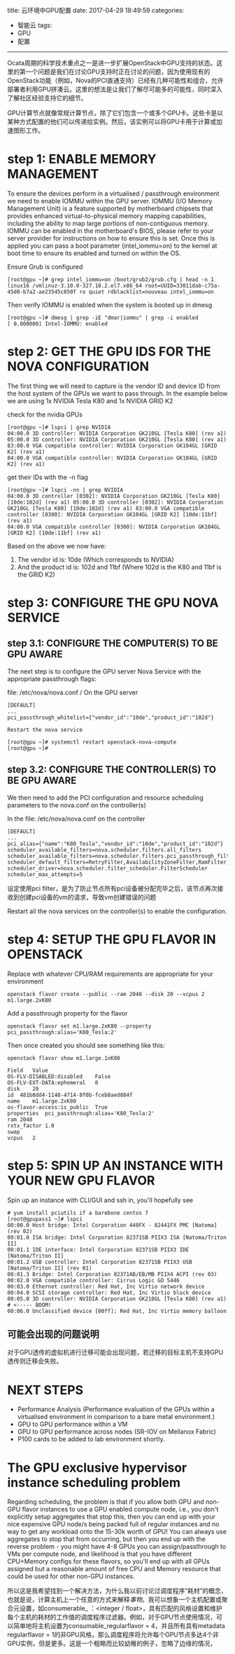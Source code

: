 title: 云环境中GPU配置
date: 2017-04-29 18:49:59
categories:
- 智能云
tags:
- GPU
- 配置
---
Ocata周期的科学技术重点之一是进一步扩展OpenStack中GPU支持的状态。这里的第一个问题是我们在讨论GPU支持时正在讨论的问题，因为使用现有的OpenStack功能（例如，Nova的PCI直通支持）已经有几种可能性和组合，允许部署者利用GPU拼凑云。这里的想法是让我们了解尽可能多的可能性，同时深入了解社区经验支持它的细节。

GPU计算节点就像常规计算节点，除了它们包含一个或多个GPU卡。这些卡是以某种方式配置的他们可以传递给实例。然后，该实例可以将GPU卡用于计算或加速图形工作。

# step 1: ENABLE MEMORY MANAGEMENT

To ensure the devices perform in a virtualised / passthrough environment we need to enable IOMMU within the GPU server. IOMMU (I/O Memory Management Unit) is a feature supported by motherboard chipsets that provides enhanced virtual-to-physical memory mapping capabilities, including the ability to map large portions of non-contiguous memory. IOMMU can be enabled in the motherboard's BIOS, please refer to your server provider for instructions on how to ensure this is set. Once this is applied you can pass a boot parameter (intel_iommu=on) to the kernel at boot time to ensure its enabled and turned on within the OS.
 
Ensure Grub is configured

    [root@gpu ~]# grep intel_iommu=on /boot/grub2/grub.cfg | head -n 1
    linux16 /vmlinuz-3.10.0-327.18.2.el7.x86_64 root=UUID=33011dab-c75a-45d0-b7a2-ae23545c850f ro quiet rdblacklist=nouveau intel_iommu=on
 
Then verify IOMMU is enabled when the system is booted up in dmesg
 
    [root@gpu ~]# dmesg | grep -iE "dmar|iommu" | grep -i enabled 
    [ 0.000000] Intel-IOMMU: enabled 

# step 2: GET THE GPU IDS FOR THE NOVA CONFIGURATION

The first thing we will need to capture is the vendor ID and device ID from the host system of the GPUs we want to pass through. In the example below we are using 1x NVIDIA Tesla K80 and 1x NVIDIA GRID K2
 
check for the nvidia GPUs 

    [root@gpu ~]# lspci | grep NVIDIA 
    04:00.0 3D controller: NVIDIA Corporation GK210GL [Tesla K80] (rev a1) 
    05:00.0 3D controller: NVIDIA Corporation GK210GL [Tesla K80] (rev a1) 
    83:00.0 VGA compatible controller: NVIDIA Corporation GK104GL [GRID K2] (rev a1) 
    84:00.0 VGA compatible controller: NVIDIA Corporation GK104GL [GRID K2] (rev a1) 

get their IDs with the -n flag 

    [root@gpu ~]# lspci -nn | grep NVIDIA 
    04:00.0 3D controller [0302]: NVIDIA Corporation GK210GL [Tesla K80] [10de:102d] (rev a1) 05:00.0 3D controller [0302]: NVIDIA Corporation GK210GL [Tesla K80] [10de:102d] (rev a1) 83:00.0 VGA compatible controller [0300]: NVIDIA Corporation GK104GL [GRID K2] [10de:11bf] (rev a1) 
    84:00.0 VGA compatible controller [0300]: NVIDIA Corporation GK104GL [GRID K2] [10de:11bf] (rev a1) 
 
Based on the above we now have:
1) The vendor id is: 10de (Which corresponds to NVIDIA)
2) And the product id is: 102d and 11bf (Where 102d is the K80 and 11bf is the GRID K2)

# step 3: CONFIGURE THE GPU NOVA SERVICE

## step 3.1: CONFIGURE THE COMPUTER(S) TO BE GPU AWARE

The next step is to configure the GPU server Nova Service with the appropriate passthrough flags:
 
file: /etc/nova/nova.conf / On the GPU server 

    [DEFAULT] 
    ... 
    pci_passthrough_whitelist={"vendor_id":"10de","product_id":"102d"}
     
    Restart the nova service
     
    [root@gpu ~]# systemctl restart openstack-nova-compute 
    [root@gpu ~]#
 
## step 3.2: CONFIGURE THE CONTROLLER(S) TO BE GPU AWARE

We then need to add the PCI configuration and resource scheduling parameters to the nova.conf on the controller(s)
 
In the file: /etc/nova/nova.conf on the controller

    [DEFAULT]
    ... 
    pci_alias={"name":"K80_Tesla","vendor_id":"10de","product_id":"102d"} 
    scheduler_available_filters=nova.scheduler.filters.all_filters 
    scheduler_available_filters=nova.scheduler.filters.pci_passthrough_filter.PciPassthroughFilter 
    scheduler_default_filters=RetryFilter,AvailabilityZoneFilter,RamFilter,ComputeFilter,ComputeCapabilitiesFilter,ImagePropertiesFilter,ServerGroupAntiAffinityFilter,ServerGroupAffinityFilter,PciPassthroughFilter 
    scheduler_driver=nova.scheduler.filter_scheduler.FilterScheduler scheduler_max_attempts=5 

设定使用pci filter，是为了防止节点所有pci设备被分配完毕之后，该节点再次接收到创建pci设备的vm的请求，导致vm创建错误的问题

Restart all the nova services on the controller(s) to enable the configuration.

# step 4: SETUP THE GPU FLAVOR IN OPENSTACK

Replace with whatever CPU/RAM requirements are appropriate for your environment

    openstack flavor create --public --ram 2048 --disk 20 --vcpus 2 m1.large.2xK80 

Add a passthrough property for the flavor 

    openstack flavor set m1.large.2xK80 --property pci_passthrough:alias='K80_Tesla:2' 

Then once created you should see something like this: 

    openstack flavor show m1.large.1xK80   

    Field   Value
    OS-FLV-DISABLED:disabled    False
    OS-FLV-EXT-DATA:ephemeral   0
    disk    20
    id  481b0dd4-1148-4714-8f0b-fceb8aed884f
    name    m1.large.2xK80
    os-flavor-access:is_public  True
    properties  pci_passthrough:alias='K80_Tesla:2'
    ram 2048
    rxtx_factor 1.0
    swap     
    vcpus   2



# step 5: SPIN UP AN INSTANCE WITH YOUR NEW GPU FLAVOR

Spin up an instance with CLI/GUI and ssh in, you'll hopefully see
 
    # yum install pciutils if a barebone centos 7 
    [root@gpupass1 ~]# lspci 
    00:00.0 Host bridge: Intel Corporation 440FX - 82441FX PMC [Natoma] (rev 02) 
    00:01.0 ISA bridge: Intel Corporation 82371SB PIIX3 ISA [Natoma/Triton II] 
    00:01.1 IDE interface: Intel Corporation 82371SB PIIX3 IDE [Natoma/Triton II] 
    00:01.2 USB controller: Intel Corporation 82371SB PIIX3 USB [Natoma/Triton II] (rev 01) 
    00:01.3 Bridge: Intel Corporation 82371AB/EB/MB PIIX4 ACPI (rev 03) 
    00:02.0 VGA compatible controller: Cirrus Logic GD 5446 
    00:03.0 Ethernet controller: Red Hat, Inc Virtio network device 
    00:04.0 SCSI storage controller: Red Hat, Inc Virtio block device 
    00:05.0 3D controller: NVIDIA Corporation GK210GL [Tesla K80] (rev a1) # <----- BOOM! 
    00:06.0 Unclassified device [00ff]: Red Hat, Inc Virtio memory balloon 



## 可能会出现的问题说明

对于GPU透传的虚拟机进行迁移可能会出现问题，若迁移的目标主机不支持GPU透传则迁移会失败。



# NEXT STEPS

* Performance Analysis (Performance evaluation of the GPUs within a virtualised environment in comparison to a bare metal environment.)
* GPU to GPU performance within a VM
* GPU to GPU performance across nodes (SR-IOV on Mellanox Fabric)
* P100 cards to be added to lab environment shortly.



# The GPU exclusive hypervisor instance scheduling problem

Regarding scheduling, the problem is that if you allow both GPU and non-GPU flavor instances to use a GPU enabled compute node, i.e., you don't explicitly setup aggregates that stop this, then you can end up
with your nice expensive GPU node/s being packed full of regular instances and no way to get any workload onto the 15-30k worth of GPU! You can always use aggregates to stop that from occurring, but then you end up with the reverse problem - you might have 4-8 GPUs you can assign/passthrough to VMs per compute node, and likelihood is that you have different CPU+Memory configs for these flavors, so you'll end up with all GPUs assigned but a reasonable amount of free CPU and Memory resource that could be used for other non-GPU instances.

所以这是我希望找到一个解决方法，为什么我以前讨论过调度程序“耗材”的概念，也就是说，计算主机上一个任意的方式来解释*事物*。我可以想象一个主机配置或聚合元设置，如consumerable_ <key>：<integer / float>，具有匹配的风格设置和维护每个主机的耗材的工作值的调度程序过滤器。例如，对于GPU节点使用情况，可以简单地将主机设置为consumable_regularflavor = 4，并且所有具有metadata regularflavor = 1的非GPU风格，那么调度程序将允许每个GPU节点多达4个非GPU实例，但是更多。这是一个粗略而比较幼稚的例子，忽略了边缘的情况，

